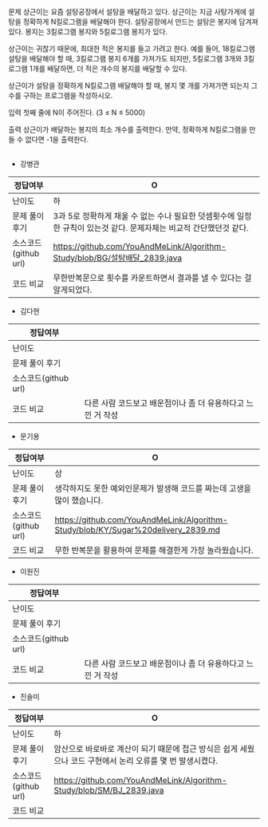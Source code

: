 문제
상근이는 요즘 설탕공장에서 설탕을 배달하고 있다. 상근이는 지금 사탕가게에 설탕을 정확하게 N킬로그램을 배달해야 한다. 설탕공장에서 만드는 설탕은 봉지에 담겨져 있다. 봉지는 3킬로그램 봉지와 5킬로그램 봉지가 있다.

상근이는 귀찮기 때문에, 최대한 적은 봉지를 들고 가려고 한다. 예를 들어, 18킬로그램 설탕을 배달해야 할 때, 3킬로그램 봉지 6개를 가져가도 되지만, 5킬로그램 3개와 3킬로그램 1개를 배달하면, 더 적은 개수의 봉지를 배달할 수 있다.

상근이가 설탕을 정확하게 N킬로그램 배달해야 할 때, 봉지 몇 개를 가져가면 되는지 그 수를 구하는 프로그램을 작성하시오.

입력
첫째 줄에 N이 주어진다. (3 ≤ N ≤ 5000)

출력
상근이가 배달하는 봉지의 최소 개수를 출력한다. 만약, 정확하게 N킬로그램을 만들 수 없다면 -1을 출력한다.

## 

- 강병관

| 정답여부 | O |
| --- | --- |
| 난이도 | 하 |
| 문제 풀이 후기 | 3과 5로 정확하게 채울 수 없는 수나 필요한 덧셈횟수에 일정한 규칙이 있는것 같다. 문제자체는 비교적 간단했던것 같다. |
| 소스코드(github url) | https://github.com/YouAndMeLink/Algorithm-Study/blob/BG/설탕배달_2839.java |
| 코드 비교 | 무한반복문으로 횟수를 카운트하면서 결과를 낼 수 있다는 걸 알게되었다. |
- 김다현

| 정답여부 |  |
| --- | --- |
| 난이도 |  |
| 문제 풀이 후기 |  |
| 소스코드(github url) |  |
| 코드 비교 | 다른 사람 코드보고 배운점이나 좀 더 유용하다고 느낀 거 작성 |
- 문기용

| 정답여부 | O |
| --- | --- |
| 난이도 | 상 |
| 문제 풀이 후기 | 생각하지도 못한 예외인문제가 발생해 코드를 짜는데 고생을 많이 했습니다. |
| 소스코드(github url) | https://github.com/YouAndMeLink/Algorithm-Study/blob/KY/Sugar%20delivery_2839.md |
| 코드 비교 | 무한 반복문을 활용하여 문제를 해결한게 가장 놀라웠습니다. |
- 이원진

| 정답여부 |  |
| --- | --- |
| 난이도 |  |
| 문제 풀이 후기 |  |
| 소스코드(github url) |  |
| 코드 비교 | 다른 사람 코드보고 배운점이나 좀 더 유용하다고 느낀 거 작성 |
- 진솔미

| 정답여부 | O |
| --- | --- |
| 난이도 | 하 |
| 문제 풀이 후기 | 암산으로 바로바로 계산이 되기 때문에 접근 방식은 쉽게 세웠으나 코드 구현에서 논리 오류를 몇 번 발생시켰다.  |
| 소스코드(github url) | https://github.com/YouAndMeLink/Algorithm-Study/blob/SM/BJ_2839.java |
| 코드 비교 |  |
